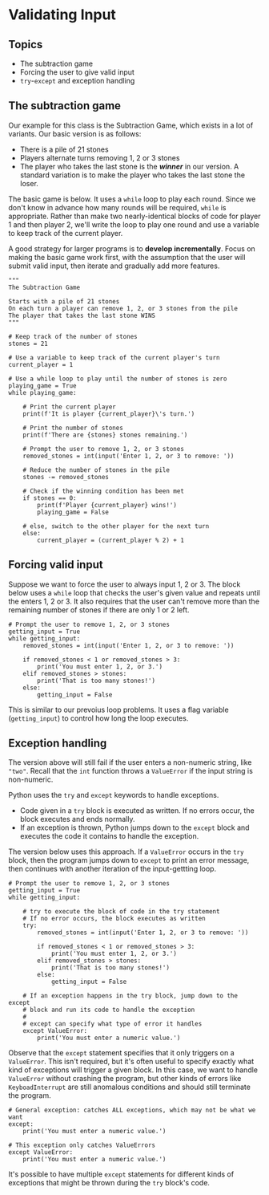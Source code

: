 # Validating Input

## Topics

- The subtraction game
- Forcing the user to give valid input
- `try`-`except` and exception handling

## The subtraction game

Our example for this class is the Subtraction Game, which exists in a lot of variants. Our basic version is as follows:

- There is a pile of 21 stones
- Players alternate turns removing 1, 2 or 3 stones
- The player who takes the last stone is the ***winner*** in our version. A standard variation is to make the player who takes the last stone the loser.

The basic game is below. It uses a `while` loop to play each round. Since we don't know in advance how many rounds will be required, `while` is appropriate. Rather than make two nearly-identical blocks of code for player 1 and then player 2, we'll write the loop to play one round and use a variable to keep track of the current player.

A good strategy for larger programs is to **develop incrementally**. Focus on making the basic game work first, with the assumption that the user will submit valid input, then iterate and gradually add more features.

```
"""
The Subtraction Game

Starts with a pile of 21 stones
On each turn a player can remove 1, 2, or 3 stones from the pile
The player that takes the last stone WINS
"""

# Keep track of the number of stones
stones = 21

# Use a variable to keep track of the current player's turn
current_player = 1

# Use a while loop to play until the number of stones is zero
playing_game = True
while playing_game:

    # Print the current player
    print(f'It is player {current_player}\'s turn.')

    # Print the number of stones
    print(f'There are {stones} stones remaining.')

    # Prompt the user to remove 1, 2, or 3 stones
    removed_stones = int(input('Enter 1, 2, or 3 to remove: '))
  
    # Reduce the number of stones in the pile
    stones -= removed_stones

    # Check if the winning condition has been met
    if stones == 0:
        print(f'Player {current_player} wins!')
        playing_game = False

    # else, switch to the other player for the next turn
    else:
        current_player = (current_player % 2) + 1
```

## Forcing valid input
Suppose we want to force the user to always input 1, 2 or 3. The block below uses a `while` loop that checks the user's given value and repeats until the enters 1, 2 or 3. It also requires that the user can't remove more than the remaining number of stones if there are only 1 or 2 left.
```
# Prompt the user to remove 1, 2, or 3 stones
getting_input = True
while getting_input:
    removed_stones = int(input('Enter 1, 2, or 3 to remove: '))

    if removed_stones < 1 or removed_stones > 3:
        print('You must enter 1, 2, or 3.')
    elif removed_stones > stones:
        print('That is too many stones!')
    else:
        getting_input = False
```
This is similar to our prevoius loop problems. It uses a flag variable (`getting_input`) to control how long the loop executes.

## Exception handling
The version above will still fail if the user enters a non-numeric string, like `"two"`. Recall that the `int` function throws a `ValueError` if the input string is non-numeric.

Python uses the `try` and `except` keywords to handle exceptions.

- Code given in a `try` block is executed as written. If no errors occur, the block executes and ends normally.
- If an exception is thrown, Python jumps down to the `except` block and executes the code it contains to handle the exception.

The version below uses this approach. If a `ValueError` occurs in the `try` block, then the program jumps down to `except` to print an error message, then continues with another iteration of the input-gettting loop.
```
# Prompt the user to remove 1, 2, or 3 stones
getting_input = True
while getting_input:

    # try to execute the block of code in the try statement
    # If no error occurs, the block executes as written
    try:
        removed_stones = int(input('Enter 1, 2, or 3 to remove: '))

        if removed_stones < 1 or removed_stones > 3:
            print('You must enter 1, 2, or 3.')
        elif removed_stones > stones:
            print('That is too many stones!')
        else:
            getting_input = False

    # If an exception happens in the try block, jump down to the except
    # block and run its code to handle the exception
    #
    # except can specify what type of error it handles
    except ValueError:
        print('You must enter a numeric value.')
```


Observe that the `except` statement specifies that it only triggers on a `ValueError`. This isn't required, but it's often useful to specify exactly what kind of exceptions will trigger a given block. In this case, we want to handle `ValueError` without crashing the program, but other kinds of errors like `KeyboadInterrupt` are still anomalous conditions and should still terminate the program.
```
# General exception: catches ALL exceptions, which may not be what we want
except:
    print('You must enter a numeric value.')
```
```
# This exception only catches ValueErrors
except ValueError:
    print('You must enter a numeric value.')
```
It's possible to have multiple `except` statements for different kinds of exceptions that might be thrown during the `try` block's code.
